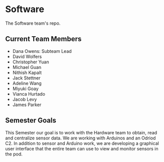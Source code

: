 # Software
The Software team's repo.

## Current Team Members
* Dana Owens: Subteam Lead
* David Wolfers
* Christopher Yuan
* Michael Guan
* Nithish Kapalt
* Jack Stettner
* Adeline Wang
* Miyuki Goay
* Vianca Hurtado
* Jacob Levy
* James Parker


## Semester Goals
This Semester our goal is to work with the Hardware team to obtain, read and centralize sensor data. We are working with Arduinos and an Odriod C2. In addition to sensor and Arduino work, we are developing a graphical user interface that the entire team can use to view and monitor sensors in the pod.



